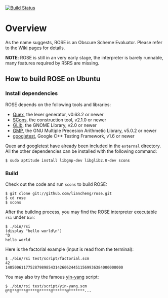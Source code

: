 [![Build Status](https://travis-ci.org/liancheng/rose.png)](https://travis-ci.org/liancheng/rose)

# Overview

As the name suggests, ROSE is an Obscure Scheme Evaluator.  Please refer to the [Wiki pages][wiki] for details.

**NOTE**: ROSE is still in an very early stage, the interpreter is barely runnable, many features required by R5RS are missing.

## How to build ROSE on Ubuntu

### Install dependencies

ROSE depends on the following tools and libraries:

*   [Quex][quex], the lexer generator, v0.63.2 or newer
*   [SCons][scons], the construction tool, v2.1.0 or newer
*   [GLib][glib], the GNOME Library, v2.0 or newer
*   [GMP][gmp], the GNU Multiple Precesion Arithmetic Library, v5.0.2 or newer
*   [googletest][gtest], Google C++ Testing Framework, v1.6 or newer

Quex and googletest have already been included in the `external` directory.  All the other dependencies can be installed with the following command:

    $ sudo aptitude install libgmp-dev libglib2.0-dev scons

### Build

Check out the code and run `scons` to build ROSE:

    $ git clone git://github.com/liancheng/rose.git
    $ cd rose
    $ scons

After the building process, you may find the ROSE interpreter executable `rsi` under `bin`:

    $ ./bin/rsi
    (display "hello world\n")
    ^D
    hello world

Here is the factorial example (input is read from the terminal):

    $ ./bin/rsi test/script/factorial.scm
    42
    1405006117752879898543142606244511569936384000000000

You may also try the famous [yin-yang][yin-yang] script:

    $ ./bin/rsi test/script/yin-yang.scm
    @*@**@***@****@*****@******@*******...

[wiki]: https://github.com/liancheng/rose/wiki
[quex]: http://quex.sourceforge.net
[scons]: http://www.scons.org
[glib]: http://developer.gnome.org/glib/
[gmp]: http://gmplib.org/
[gtest]: http://code.google.com/p/googletest/
[yin-yang]: http://yinwang0.wordpress.com/2012/07/27/yin-yang-puzzle/
